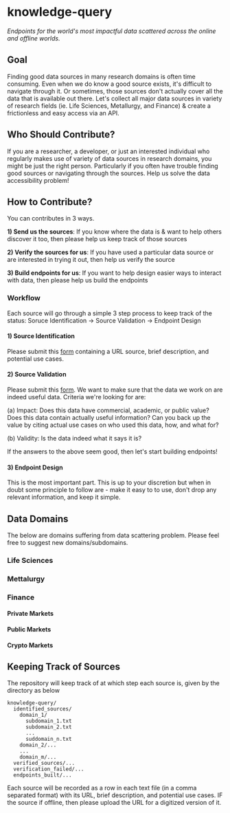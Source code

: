 # knowledge-query
_Endpoints for the world's most impactful data scattered across the online and offline worlds._

## Goal
Finding good data sources in many research domains is often time consuming. Even when we do know a good source exists, it's difficult to navigate through it. Or sometimes, those sources don't actually cover all the data that is available out there. Let's collect all major data sources in variety of research fields (ie. Life Sciences, Metallurgy, and Finance) & create a frictionless and easy access via an API. 

## Who Should Contribute?
If you are a researcher, a developer, or just an interested individual who regularly makes use of variety of data sources in research domains, you might be just the right person. Particularly if you often have trouble finding good sources or navigating through the sources. Help us solve the data accessibility problem!


## How to Contribute?
You can contributes in 3 ways.

**1) Send us the sources**: If you know where the data is & want to help others discover it too, then please help us keep track of those sources
  
**2) Verify the sources for us**: If you have used a particular data source or are interested in trying it out, then help us verify the source
  
**3) Build endpoints for us**: If you want to help design easier ways to interact with data, then please help us build the endpoints

### Workflow
Each source will go through a simple 3 step process to keep track of the status: Soruce Identification -> Source Validation -> Endpoint Design

#### 1) Source Identification
Please submit this [form](https://docs.google.com/forms/d/e/1FAIpQLScc_LgXy3eDnvXOLeNWyI9dMTt73UU9SmamkdmpJvP88A5ZMw/viewform?vc=0&c=0&w=1&flr=0) containing a URL source, brief description, and potential use cases.

#### 2) Source Validation
Please submit this [form](https://docs.google.com/forms/d/e/1FAIpQLSc4JHtnEXrTfZAyv7FDyuTziOXGxwynvj5V8F4MCss7cfGpBQ/viewform?vc=0&c=0&w=1&flr=0). We want to make sure that the data we work on are indeed useful data. Criteria we're looking for are:

(a) Impact: Does this data have commercial, academic, or public value? Does this data contain actually useful information? Can you back up the value by citing actual use cases on who used this data, how, and what for?

(b) Validity: Is the data indeed what it says it is?

If the answers to the above seem good, then let's start building endpoints!

#### 3) Endpoint Design
This is the most important part. This is up to your discretion but when in doubt some principle to follow are - make it easy to to use, don't drop any relevant information, and keep it simple.

## Data Domains
The below are domains suffering from data scattering problem. Please feel free to suggest new domains/subdomains.

### Life Sciences

### Mettalurgy

### Finance
#### Private Markets
#### Public Markets
#### Crypto Markets

## Keeping Track of Sources
The repository will keep track of at which step each source is, given by the directory as below
```
knowledge-query/
  identified_sources/
    domain_1/
      subdomain_1.txt
      subdomain_2.txt
      ...
      suddomain_n.txt
    domain_2/...
    ...
    domain_m/...
  verified_sources/...
  verification_failed/...
  endpoints_built/...
```

Each source will be recorded as a row in each text file (in a comma separated format) with its URL, brief description, and potential use cases.
IF the source if offline, then please upload the URL for a digitized version of it.
